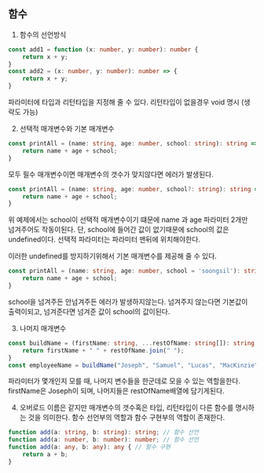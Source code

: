 ## 함수

1. 함수의 선언방식

```typescript
const add1 = function (x: number, y: number): number {
    return x + y;
}
const add2 = (x: number, y: number): number => {
    return x + y;
}
```

파라미터에 타입과 리턴타입을 지정해 줄 수 있다. 리턴타입이 없을경우 void 명시 (생략도 가능)

2. 선택적 매개변수와 기본 매개변수

```typescript
const printAll = (name: string, age: number, school: string): string => {
    return name + age + school;
}
```

모두 필수 매개변수이면 매개변수의 갯수가 맞지않다면 에러가 발생된다.

```typescript
const printAll = (name: string, age: number, school?: string): string => {
    return name + age + school;
}
```

위 예제에서는 school이 선택적 매개변수이기 떄문에 name 과 age 파라미터 2개만 넘겨주어도 작동이된다. 단, school에 들어간 값이 없기때문에 school의 값은 undefined이다. 선택적
파라미터는 파라미터 맨뒤에 위치해야한다.

이러한 undefined를 방지하기위해서 기본 매개변수를 제공해 줄 수 있다.

```typescript
const printAll = (name: string, age: number, school = 'soongsil'): string => {
    return name + age + school;
}
```

school을 넘겨주든 안넘겨주든 에러가 발생하지않는다. 넘겨주지 않는다면 기본값이 출력이되고, 넘겨준다면 넘겨준 값이 school의 값이된다.

3. 나머지 매개변수

```typescript
const buildName = (firstName: string, ...restOfName: string[]): string => {
    return firstName + " " + restOfName.join(" ");
}
const employeeName = buildName("Joseph", "Samuel", "Lucas", "MacKinzie");
```

파라미터가 몇개인지 모를 때, 나머지 변수들을 한군데로 모을 수 있는 역할을한다. firstName은 Joseph이 되며, 나머지들은 restOfName배열에 담기게된다.

4. 오버로드 이름은 같지만 매개변수의 갯수혹은 타입, 리턴타입이 다른 함수를 명시하는 것을 의미한다. 함수 선언부의 역할과 함수 구현부의 역할이 존재한다.

```typescript
function add(a: string, b: string): string; // 함수 선언
function add(a: number, b: number): number; // 함수 선언
function add(a: any, b: any): any { // 함수 구현
    return a + b;
}
```